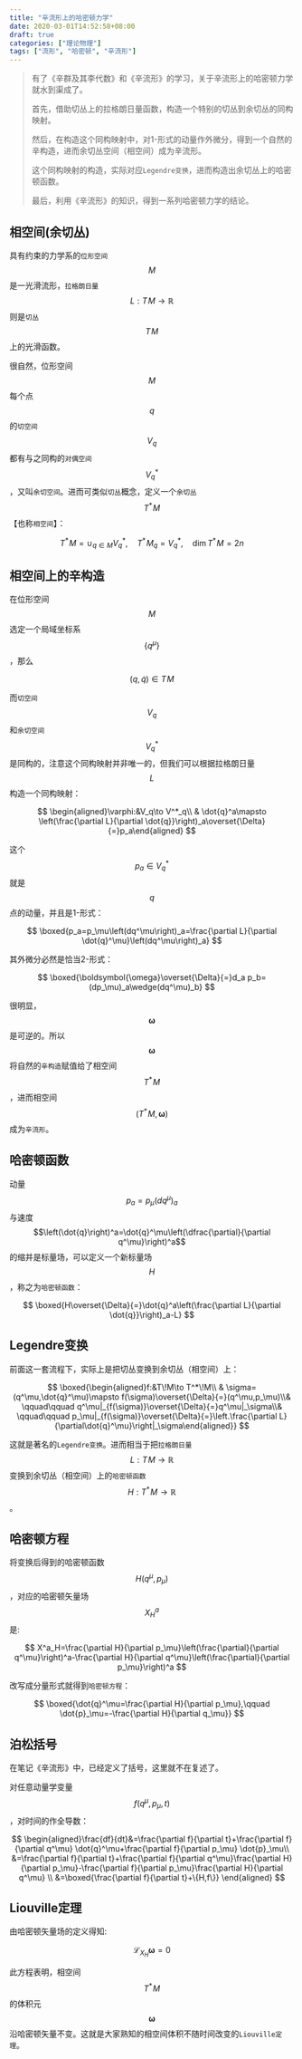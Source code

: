 ```yaml
---
title: "辛流形上的哈密顿力学"
date: 2020-03-01T14:52:58+08:00
draft: true
categories: ["理论物理"]
tags: ["流形", "哈密顿", "辛流形"]
---
```




> 有了《辛群及其李代数》和《辛流形》的学习，关于辛流形上的哈密顿力学就水到渠成了。
>
> 首先，借助切丛上的拉格朗日量函数，构造一个特别的切丛到余切丛的同构映射。
>
> 然后，在构造这个同构映射中，对1-形式的动量作外微分，得到一个自然的辛构造，进而余切丛空间（相空间）成为辛流形。
>
> 这个同构映射的构造，实际对应`Legendre变换`，进而构造出余切丛上的哈密顿函数。
>
> 最后，利用《辛流形》的知识，得到一系列哈密顿力学的结论。

<!--more-->

## 相空间(余切丛)

具有约束的力学系的`位形空间`$$M$$是一光滑流形，`拉格朗日量`$$L:T\!M\to \mathbb{R}$$则是`切丛`$$T\!M$$上的光滑函数。

很自然，位形空间$$M$$每个点$$q$$的`切空间`$$V_q$$都有与之同构的`对偶空间`$$V^*_q$$，又叫`余切空间`。进而可类似`切丛`概念，定义一个`余切丛`$$T^*\!M$$【也称`相空间`】：

$$
T^*\!M=\cup_{q\in M}V^*_q,\quad T^*\!M_q=V^*_q,\quad \dim T^*\!M=2n
$$

## 相空间上的辛构造

在位形空间$$M$$选定一个局域坐标系$$\{q^\mu\}$$，那么

$$
(q,\dot{q})\in T\!M
$$

而`切空间`$$V_q$$和`余切空间`$$V^*_q$$是同构的，注意这个同构映射并非唯一的，但我们可以根据拉格朗日量$$L$$构造一个同构映射：

$$
\begin{aligned}\varphi:&V_q\to V^*_q\\ & \dot{q}^a\mapsto \left(\frac{\partial L}{\partial \dot{q}}\right)_a\overset{\Delta}{=}p_a\end{aligned}
$$

这个$$p_a\in V^*_q$$就是$$q$$点的动量，并且是1-形式：

$$
\boxed{p_a=p_\mu\left(dq^\mu\right)_a=\frac{\partial L}{\partial \dot{q}^\mu}\left(dq^\mu\right)_a}
$$

其外微分必然是恰当2-形式：

$$
\boxed{\boldsymbol{\omega}\overset{\Delta}{=}d_a p_b=(dp_\mu)_a\wedge(dq^\mu)_b}
$$

很明显，$$\boldsymbol{\omega}$$是可逆的。所以$$\boldsymbol{\omega}$$将自然的`辛构造`赋值给了相空间$$T^*\!M$$，进而相空间$$(T^*\!M,\boldsymbol{\omega})$$成为`辛流形`。

## 哈密顿函数

动量$$p_a=p_\mu\left(dq^\mu\right)_a$$与速度$$\left(\dot{q}\right)^a=\dot{q}^\mu\left(\dfrac{\partial}{\partial q^\mu}\right)^a$$的缩并是标量场，可以定义一个新标量场$$H$$，称之为`哈密顿函数`：

$$
\boxed{H\overset{\Delta}{=}\dot{q}^a\left(\frac{\partial L}{\partial \dot{q}}\right)_a-L}
$$

## Legendre变换

前面这一套流程下，实际上是把切丛变换到余切丛（相空间）上：

$$
\boxed{\begin{aligned}f:&T\!M\to T^*\!M\\ & \sigma=(q^\mu,\dot{q}^\mu)\mapsto f(\sigma)\overset{\Delta}{=}(q^\mu,p_\mu)\\& \qquad\qquad q^\mu|_{f(\sigma)}\overset{\Delta}{=}q^\mu|_\sigma\\& \qquad\qquad p_\mu|_{f(\sigma)}\overset{\Delta}{=}\left.\frac{\partial L}{\partial\dot{q}^\mu}\right|_\sigma\end{aligned}}
$$

这就是著名的`Legendre变换`。进而相当于把`拉格朗日量`$$L:T\!M\to\mathbb{R}$$变换到余切丛（相空间）上的`哈密顿函数`$$H:T^*\!M\to\mathbb{R}$$。

## 哈密顿方程

将变换后得到的哈密顿函数$$H(q^\mu,p_\mu)$$，对应的哈密顿矢量场$$X^a_H$$是:

$$
X^a_H=\frac{\partial H}{\partial p_\mu}\left(\frac{\partial}{\partial q^\mu}\right)^a-\frac{\partial H}{\partial q^\mu}\left(\frac{\partial}{\partial p_\mu}\right)^a
$$

改写成分量形式就得到`哈密顿方程`：

$$
\boxed{\dot{q}^\mu=\frac{\partial H}{\partial p_\mu},\qquad \dot{p}_\mu=-\frac{\partial H}{\partial q_\mu}}
$$

## 泊松括号

在笔记《辛流形》中，已经定义了括号，这里就不在复述了。

对任意动量学变量$$f(q^\mu,p_\mu,t)$$，对时间的作全导数：

$$
\begin{aligned}\frac{df}{dt}&=\frac{\partial f}{\partial t}+\frac{\partial f}{\partial q^\mu} \dot{q}^\mu+\frac{\partial f}{\partial p_\mu} \dot{p}_\mu\\ &=\frac{\partial f}{\partial t}+\frac{\partial f}{\partial q^\mu}\frac{\partial H}{\partial p_\mu}-\frac{\partial f}{\partial p_\mu}\frac{\partial H}{\partial q^\mu} \\ &=\boxed{\frac{\partial f}{\partial t}+\{H,f\}} \end{aligned}
$$

## Liouville定理

由哈密顿矢量场的定义得知:

$$
\mathscr{L}_{X_H}\boldsymbol{\omega}=0
$$

此方程表明，相空间$$T^*\!M$$的体积元$$\boldsymbol{\omega}$$沿哈密顿矢量不变。这就是大家熟知的相空间体积不随时间改变的`Liouville定理`。





